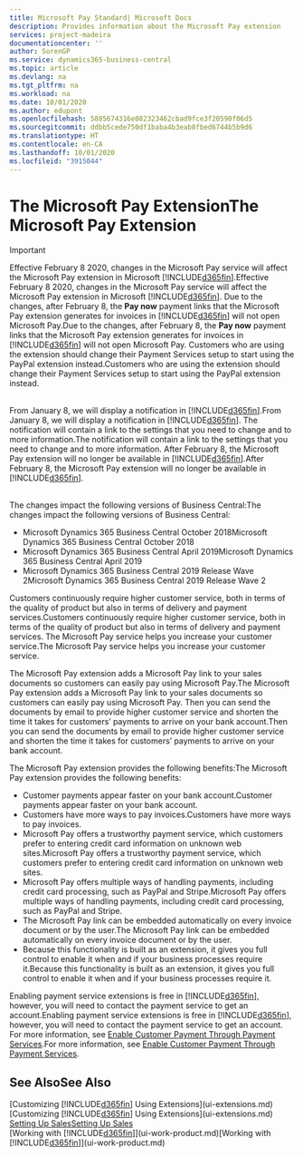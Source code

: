 ```yaml
---
title: Microsoft Pay Standard| Microsoft Docs
description: Provides information about the Microsoft Pay extension
services: project-madeira
documentationcenter: ''
author: SorenGP
ms.service: dynamics365-business-central
ms.topic: article
ms.devlang: na
ms.tgt_pltfrm: na
ms.workload: na
ms.date: 10/01/2020
ms.author: edupont
ms.openlocfilehash: 5885674316e082323462cbad9fce3f20590f06d5
ms.sourcegitcommit: ddbb5cede750df1baba4b3eab8fbed6744b5b9d6
ms.translationtype: HT
ms.contentlocale: en-CA
ms.lasthandoff: 10/01/2020
ms.locfileid: "3915044"
---
```

# <a name="the-microsoft-pay-extension"></a><span data-ttu-id="3bcdb-103">The Microsoft Pay Extension</span><span class="sxs-lookup"><span data-stu-id="3bcdb-103">The Microsoft Pay Extension</span></span>

> [!IMPORTANT]
> <span data-ttu-id="3bcdb-104">Effective February 8 2020, changes in the Microsoft Pay service will affect the Microsoft Pay extension in Microsoft [!INCLUDE[d365fin](includes/d365fin_long_md.md)].</span><span class="sxs-lookup"><span data-stu-id="3bcdb-104">Effective February 8 2020, changes in the Microsoft Pay service will affect the Microsoft Pay extension in Microsoft [!INCLUDE[d365fin](includes/d365fin_long_md.md)].</span></span> <span data-ttu-id="3bcdb-105">Due to the changes, after February 8, the **Pay now** payment links that the Microsoft Pay extension generates for invoices in [!INCLUDE[d365fin](includes/d365fin_md.md)] will not open Microsoft Pay.</span><span class="sxs-lookup"><span data-stu-id="3bcdb-105">Due to the changes, after February 8, the **Pay now** payment links that the Microsoft Pay extension generates for invoices in [!INCLUDE[d365fin](includes/d365fin_md.md)] will not open Microsoft Pay.</span></span> <span data-ttu-id="3bcdb-106">Customers who are using the extension should change their Payment Services setup to start using the PayPal extension instead.</span><span class="sxs-lookup"><span data-stu-id="3bcdb-106">Customers who are using the extension should change their Payment Services setup to start using the PayPal extension instead.</span></span><br /></br>
>
> <span data-ttu-id="3bcdb-107">From January 8, we will display a notification in [!INCLUDE[d365fin](includes/d365fin_md.md)].</span><span class="sxs-lookup"><span data-stu-id="3bcdb-107">From January 8, we will display a notification in [!INCLUDE[d365fin](includes/d365fin_md.md)].</span></span> <span data-ttu-id="3bcdb-108">The notification will contain a link to the settings that you need to change and to more information.</span><span class="sxs-lookup"><span data-stu-id="3bcdb-108">The notification will contain a link to the settings that you need to change and to more information.</span></span> <span data-ttu-id="3bcdb-109">After February 8, the Microsoft Pay extension will no longer be available in [!INCLUDE[d365fin](includes/d365fin_md.md)].</span><span class="sxs-lookup"><span data-stu-id="3bcdb-109">After February 8, the Microsoft Pay extension will no longer be available in [!INCLUDE[d365fin](includes/d365fin_md.md)].</span></span><br /></br>
>
> <span data-ttu-id="3bcdb-110">The changes impact the following versions of Business Central:</span><span class="sxs-lookup"><span data-stu-id="3bcdb-110">The changes impact the following versions of Business Central:</span></span>
> - <span data-ttu-id="3bcdb-111">Microsoft Dynamics 365 Business Central October 2018</span><span class="sxs-lookup"><span data-stu-id="3bcdb-111">Microsoft Dynamics 365 Business Central October 2018</span></span>
> - <span data-ttu-id="3bcdb-112">Microsoft Dynamics 365 Business Central April 2019</span><span class="sxs-lookup"><span data-stu-id="3bcdb-112">Microsoft Dynamics 365 Business Central April 2019</span></span>
> - <span data-ttu-id="3bcdb-113">Microsoft Dynamics 365 Business Central 2019 Release Wave 2</span><span class="sxs-lookup"><span data-stu-id="3bcdb-113">Microsoft Dynamics 365 Business Central 2019 Release Wave 2</span></span>

<span data-ttu-id="3bcdb-114">Customers continuously require higher customer service, both in terms of the quality of product but also in terms of delivery and payment services.</span><span class="sxs-lookup"><span data-stu-id="3bcdb-114">Customers continuously require higher customer service, both in terms of the quality of product but also in terms of delivery and payment services.</span></span> <span data-ttu-id="3bcdb-115">The Microsoft Pay service helps you increase your customer service.</span><span class="sxs-lookup"><span data-stu-id="3bcdb-115">The Microsoft Pay service helps you increase your customer service.</span></span>

<span data-ttu-id="3bcdb-116">The Microsoft Pay extension adds a Microsoft Pay link to your sales documents so customers can easily pay using Microsoft Pay.</span><span class="sxs-lookup"><span data-stu-id="3bcdb-116">The Microsoft Pay extension adds a Microsoft Pay link to your sales documents so customers can easily pay using Microsoft Pay.</span></span> <span data-ttu-id="3bcdb-117">Then you can send the documents by email to provide higher customer service and shorten the time it takes for customers’ payments to arrive on your bank account.</span><span class="sxs-lookup"><span data-stu-id="3bcdb-117">Then you can send the documents by email to provide higher customer service and shorten the time it takes for customers’ payments to arrive on your bank account.</span></span>

<span data-ttu-id="3bcdb-118">The Microsoft Pay extension provides the following benefits:</span><span class="sxs-lookup"><span data-stu-id="3bcdb-118">The Microsoft Pay extension provides the following benefits:</span></span>
- <span data-ttu-id="3bcdb-119">Customer payments appear faster on your bank account.</span><span class="sxs-lookup"><span data-stu-id="3bcdb-119">Customer payments appear faster on your bank account.</span></span>
- <span data-ttu-id="3bcdb-120">Customers have more ways to pay invoices.</span><span class="sxs-lookup"><span data-stu-id="3bcdb-120">Customers have more ways to pay invoices.</span></span>
- <span data-ttu-id="3bcdb-121">Microsoft Pay offers a trustworthy payment service, which customers prefer to entering credit card information on unknown web sites.</span><span class="sxs-lookup"><span data-stu-id="3bcdb-121">Microsoft Pay offers a trustworthy payment service, which customers prefer to entering credit card information on unknown web sites.</span></span>
- <span data-ttu-id="3bcdb-122">Microsoft Pay offers multiple ways of handling payments, including credit card processing, such as PayPal and Stripe.</span><span class="sxs-lookup"><span data-stu-id="3bcdb-122">Microsoft Pay offers multiple ways of handling payments, including credit card processing, such as PayPal and Stripe.</span></span>
- <span data-ttu-id="3bcdb-123">The Microsoft Pay link can be embedded automatically on every invoice document or by the user.</span><span class="sxs-lookup"><span data-stu-id="3bcdb-123">The Microsoft Pay link can be embedded automatically on every invoice document or by the user.</span></span>
- <span data-ttu-id="3bcdb-124">Because this functionality is built as an extension, it gives you full control to enable it when and if your business processes require it.</span><span class="sxs-lookup"><span data-stu-id="3bcdb-124">Because this functionality is built as an extension, it gives you full control to enable it when and if your business processes require it.</span></span>

<span data-ttu-id="3bcdb-125">Enabling payment service extensions is free in [!INCLUDE[d365fin](includes/d365fin_md.md)], however, you will need to contact the payment service to get an account.</span><span class="sxs-lookup"><span data-stu-id="3bcdb-125">Enabling payment service extensions is free in [!INCLUDE[d365fin](includes/d365fin_md.md)], however, you will need to contact the payment service to get an account.</span></span> <span data-ttu-id="3bcdb-126">For more information, see [Enable Customer Payment Through Payment Services](sales-how-enable-payment-service-extensions.md).</span><span class="sxs-lookup"><span data-stu-id="3bcdb-126">For more information, see [Enable Customer Payment Through Payment Services](sales-how-enable-payment-service-extensions.md).</span></span>

## <a name="see-also"></a><span data-ttu-id="3bcdb-127">See Also</span><span class="sxs-lookup"><span data-stu-id="3bcdb-127">See Also</span></span>
<span data-ttu-id="3bcdb-128">[Customizing [!INCLUDE[d365fin](includes/d365fin_md.md)] Using Extensions](ui-extensions.md)</span><span class="sxs-lookup"><span data-stu-id="3bcdb-128">[Customizing [!INCLUDE[d365fin](includes/d365fin_md.md)] Using Extensions](ui-extensions.md)</span></span>  
[<span data-ttu-id="3bcdb-129">Setting Up Sales</span><span class="sxs-lookup"><span data-stu-id="3bcdb-129">Setting Up Sales</span></span>](sales-setup-sales.md)  
<span data-ttu-id="3bcdb-130">[Working with [!INCLUDE[d365fin](includes/d365fin_md.md)]](ui-work-product.md)</span><span class="sxs-lookup"><span data-stu-id="3bcdb-130">[Working with [!INCLUDE[d365fin](includes/d365fin_md.md)]](ui-work-product.md)</span></span>
